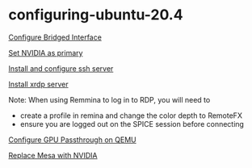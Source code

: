 # configuring-ubuntu-20.4

[Configure Bridged Interface](https://www.answertopia.com/ubuntu/creating-an-ubuntu-kvm-networked-bridge-interface/)

[Set NVIDIA as primary](https://askubuntu.com/questions/1198930/glxinfo-grep-opengl-not-showing-nvidia)

[Install and configure ssh server](https://devconnected.com/how-to-install-and-enable-ssh-server-on-ubuntu-20-04/)

[Install xrdp server](https://linuxize.com/post/how-to-install-xrdp-on-ubuntu-20-04/)

Note: When using Remmina to log in to RDP, you will need to 
* create a profile in remina and change the color depth to RemoteFX
* ensure you are logged out on the SPICE session before connecting

[Configure GPU Passthrough on QEMU](https://mathiashueber.com/pci-passthrough-ubuntu-2004-virtual-machine/)

[Replace Mesa with NVIDIA](https://linuxconfig.org/how-to-install-the-nvidia-drivers-on-ubuntu-20-04-focal-fossa-linux)
